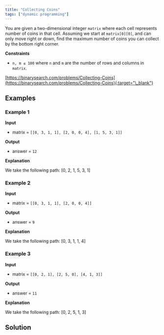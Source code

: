 ```yaml
---
title: "Collecting Coins"
tags: ["dynamic programming"]
---
```


You are given a two-dimensional integer `matrix` where each cell represents number of coins in that cell. Assuming we start at `matrix[0][0]`, and can only move right or down, find the maximum number of coins you can collect by the bottom right corner.

**Constraints**

- `n, m ≤ 100` where `n` and `m` are the number of rows and columns in `matrix`.

[https://binarysearch.com/problems/Collecting-Coins](https://binarysearch.com/problems/Collecting-Coins){:target="\_blank"}

## Examples

### Example 1

**Input**

- matrix = `[[0, 3, 1, 1], [2, 0, 0, 4], [1, 5, 3, 1]]`

**Output**

- answer = `12`

**Explanation**

We take the following path: [0, 2, 1, 5, 3, 1]

### Example 2

**Input**

- matrix = `[[0, 3, 1, 1], [2, 0, 0, 4]]`

**Output**

- answer = `9`

**Explanation**

We take the following path: [0, 3, 1, 1, 4]

### Example 3

**Input**

- matrix = `[[0, 2, 1], [2, 5, 0], [4, 1, 3]]`

**Output**

- answer = `11`

**Explanation**

We take the following path: [0, 2, 5, 1, 3]

## Solution

<script src="https://gist.github.com/yaeba/16da7be5123724fcf6eccc25581cef5a.js?file=Collecting-Coins.cpp"></script>
